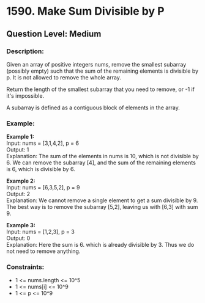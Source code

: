 # 1590. Make Sum Divisible by P
## Question Level: Medium
### Description:
Given an array of positive integers nums, remove the smallest subarray (possibly empty) such that the sum of the remaining elements is divisible by p. It is not allowed to remove the whole array.

Return the length of the smallest subarray that you need to remove, or -1 if it's impossible.

A subarray is defined as a contiguous block of elements in the array.

### Example:
<b>Example 1:</b><br>
Input: nums = [3,1,4,2], p = 6<br>
Output: 1<br>
Explanation: The sum of the elements in nums is 10, which is not divisible by 6. We can remove the subarray [4], and the sum of the remaining elements is 6, which is divisible by 6.<br>

<b>Example 2:</b><br>
Input: nums = [6,3,5,2], p = 9<br>
Output: 2<br>
Explanation: We cannot remove a single element to get a sum divisible by 9. The best way is to remove the subarray [5,2], leaving us with [6,3] with sum 9.<br>

<b>Example 3:</b><br>
Input: nums = [1,2,3], p = 3<br>
Output: 0<br>
Explanation: Here the sum is 6. which is already divisible by 3. Thus we do not need to remove anything.<br>

### Constraints:
- 1 <= nums.length <= 10^5
- 1 <= nums[i] <= 10^9
- 1 <= p <= 10^9